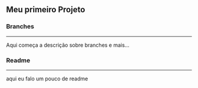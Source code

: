 ## Meu primeiro Projeto

### Branches

------------------
Aqui começa a descrição sobre branches e mais...

### Readme

-------------------
aqui eu falo um pouco de readme

